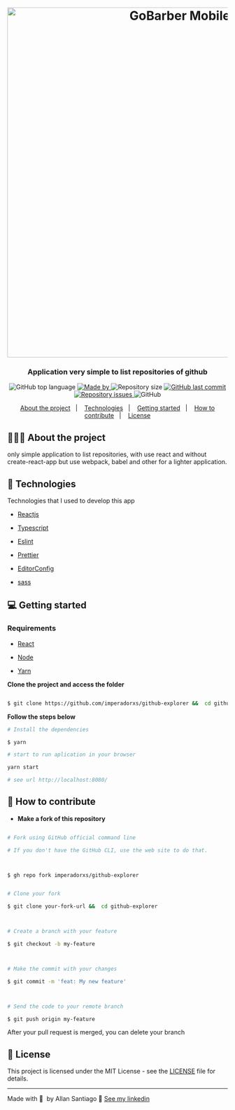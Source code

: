
<h1 align="center">
    <img alt="GoBarber Mobile" width="773" height="800" src="https://imperadorxs-images.s3.amazonaws.com/github-explorer.gif" />
</h1>

<h3  align="center">

Application very simple to list repositories of github

</h3>



<p align="center">
  <img alt="GitHub top language" src="https://img.shields.io/github/languages/top/imperadorxs/github-explorer">

  <a href="https://www.linkedin.com/in/imperadorxs/" target="_blank" rel="noopener noreferrer">
    <img alt="Made by" src="https://img.shields.io/badge/made%20by-Allan%20Santiago-%20">
  </a>

  <img alt="Repository size" src="https://img.shields.io/github/repo-size/imperadorxs/github-explorer">

  <a href="https://github.com/imperadorxs/github-explorer/commits/main">
    <img alt="GitHub last commit" src="https://img.shields.io/github/last-commit/imperadorxs/github-explorer">
  </a>

  <a href="https://github.com/imperadorxs/github-explorer/issues">
    <img alt="Repository issues" src="https://img.shields.io/github/issues/imperadorxs/github-explorer">
  </a>

  <img alt="GitHub" src="https://img.shields.io/github/license/imperadorxs/github-explorer">
</p>



<p align="center">
  <a href="#-about-the-project">About the project</a>&nbsp;&nbsp;&nbsp;|&nbsp;&nbsp;&nbsp;
  <a href="#-technologies">Technologies</a>&nbsp;&nbsp;&nbsp;|&nbsp;&nbsp;&nbsp;
  <a href="#-getting-started">Getting started</a>&nbsp;&nbsp;&nbsp;|&nbsp;&nbsp;&nbsp;
  <a href="#-how-to-contribute">How to contribute</a>&nbsp;&nbsp;&nbsp;|&nbsp;&nbsp;&nbsp;
  <a href="#-license">License</a>
</p>





## 👨🏻‍💻 About the project




only simple application to list repositories, with use react and without create-react-app
but use webpack, babel and other for a lighter application.



## 🚀 Technologies



Technologies that I used to develop this app



- [Reactjs](reactjs.org)

- [Typescript](https://www.typescriptlang.org/docs/handbook/typescript-in-5-minutes.html)

- [Eslint](https://eslint.org/)

- [Prettier](https://prettier.io/)

- [EditorConfig](https://editorconfig.org/)

- [sass](https://sass-lang.com/)




## 💻 Getting started



### Requirements



- [React](https://pt-br.reactjs.org/)

- [Node](https://nodejs.org/en/download/)

- [Yarn](https://classic.yarnpkg.com/en/docs/install#windows-stable)



**Clone the project and access the folder**



```bash

$ git clone https://github.com/imperadorxs/github-explorer &&  cd github-explorer

```


**Follow the steps below**


```bash
# Install the dependencies

$ yarn

# start to run aplication in your browser 

yarn start

# see url http://localhost:8080/


```





## 🤔 How to contribute



- **Make a fork of this repository**



```bash

# Fork using GitHub official command line

# If you don't have the GitHub CLI, use the web site to do that.



$ gh repo fork imperadorxs/github-explorer

```



```bash

# Clone your fork

$ git clone your-fork-url &&  cd github-explorer



# Create a branch with your feature

$ git checkout -b my-feature



# Make the commit with your changes

$ git commit -m 'feat: My new feature'



# Send the code to your remote branch

$ git push origin my-feature

```



After your pull request is merged, you can delete your branch



## 📝 License



This project is licensed under the MIT License - see the [LICENSE](LICENSE) file for details.



---



Made with 💜&nbsp; by Allan Santiago 👋 [See my linkedin](https://www.linkedin.com/in/imperadorxs/)
